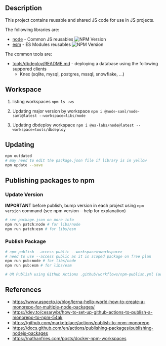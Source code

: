 ## Description

This project contains reusable and shared JS code for use in JS projects.

The following libraries are:
- [node](libs/node/README.md) - Common JS reusables ![NPM Version](https://img.shields.io/npm/v/:@es-labs/node)
- [esm](libs/esm/README.md) - ES Modules reusables ![NPM Version](https://img.shields.io/npm/v/:@es-labs/esm)

The common tools are:
- [tools/dbdeploy/README.md]() - deploying a database using the following suppored clients
  - Knex (sqlite, mysql, postgres, mssql, snowflake, ...)


## Workspace

1. listing workspaces `npm ls -ws`

2. Updating major version by workspace `npm i @node-saml/node-saml@latest --workspace=libs/node`

3. Updating dbdeploy workspace `npm i @es-labs/node@latest --workspace=tools/dbdeploy`

## Updating

```bash
npm outdated
# may need to edit the package.json file if library is in yellow
npm update --save
```


## Publishing packages to npm

### Update Version

**IMPORTANT** before publish, bump version in each project using `npm version` command (see npm version --help for explanation)

```bash
# see package.json on more info
npm run patch:node # for libs/node
npm run patch:esm # for libs/esm
```

###  Publish Package

```bash
# npm publish --access public --workspace=<workspace>
# need to use --access public as it is scoped package on free plan
npm run pub:node # for libs/node
npm run pub:esm # for libs/esm

# OR Publish using Github Actions .github/workflows/npm-publish.yml (add AUTH TOKEN from npm to Github Secrets)
```

## References

- https://www.aspecto.io/blog/lerna-hello-world-how-to-create-a-monorepo-for-multiple-node-packages/
- https://dev.to/cesarwbr/how-to-set-up-github-actions-to-publish-a-monorepo-to-npm-54ak
- https://github.com/marketplace/actions/publish-to-npm-monorepo
- https://docs.github.com/en/actions/publishing-packages/publishing-nodejs-packages
- https://nathanfries.com/posts/docker-npm-workspaces
